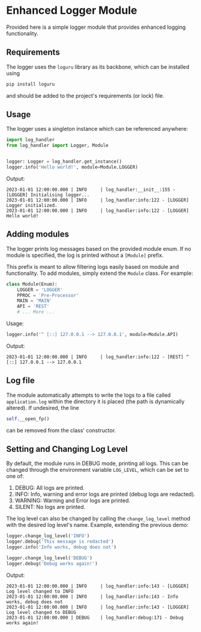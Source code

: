 # Enhanced Logger Module

Provided here is a simple logger module that provides enhanced logging functionality.

## Requirements

The logger uses the `loguru` library as its backbone, which can be installed using

```bash
pip install loguru
```

and should be added to the project's requirements (or lock) file.

## Usage

The logger uses a singleton instance which can be referenced anywhere:

```python
import log_handler
from log_handler import Logger, Module


logger: Logger = log_handler.get_instance()
logger.info('Hello world!', module=Module.LOGGER)
```

Output:

```
2023-01-01 12:00:00.000 | INFO     | log_handler:__init__:155 - [LOGGER] Initialising logger...
2023-01-01 12:00:00.000 | INFO     | log_handler:info:122 - [LOGGER] Logger initialized.
2023-01-01 12:00:00.000 | INFO     | log_handler:info:122 - [LOGGER] Hello world!
```

## Adding modules

The logger prints log messages based on the provided module enum. If no module is specified, the log is printed without a `[Module]` prefix.

This prefix is meant to allow filtering logs easily based on module and functionality. To add modules, simply extend the `Module` class. For example:

```python
class Module(Enum):
    LOGGER = 'LOGGER'
    PPROC = 'Pre-Processor'
    MAIN = 'MAIN'
    API = 'REST'
    # ... More ...
```

Usage:

```python
logger.info('^ [::] 127.0.0.1 --> 127.0.0.1', module=Module.API)
```

Output:

```
2023-01-01 12:00:00.000 | INFO     | log_handler:info:122 - [REST] ^ [::] 127.0.0.1 --> 127.0.0.1
```

## Log file

The module automatically attempts to write the logs to a file called `application.log` within the directory it is placed (the path is dynamically altered). If undesired, the line

```python
self.__open_fp()
```

can be removed from the class' constructor.

## Setting and Changing Log Level

By default, the module runs in DEBUG mode, printing all logs. This can be changed through the environment variable `LOG_LEVEL`, which can be set to one of:

1. DEBUG: All logs are printed.
2. INFO: Info, warning and error logs are printed (debug logs are redacted).
3. WARNING: Warning and Error logs are printed.
4. SILENT: No logs are printed.

The log level can also be changed by calling the `change_log_level` method with the desired log level's name. Example, extending the previous demo:

```python
logger.change_log_level('INFO')
logger.debug('This message is redacted')
logger.info('Info works, debug does not')

logger.change_log_level('DEBUG')
logger.debug('Debug works again!')
```

Output:

```
2023-01-01 12:00:00.000 | INFO     | log_handler:info:143 - [LOGGER] Log level changed to INFO
2023-01-01 12:00:00.000 | INFO     | log_handler:info:143 - Info works, debug does not
2023-01-01 12:00:00.000 | INFO     | log_handler:info:143 - [LOGGER] Log level changed to DEBUG
2023-01-01 12:00:00.000 | DEBUG    | log_handler:debug:171 - Debug works again!
```

